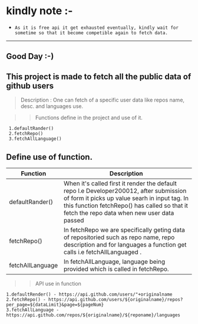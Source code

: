 # kindly note :-
* `As it is free api it get exhausted eventually, kindly wait for sometime so that it become competible again to fetch data.`
---
## Good Day :-)
## This project is made to fetch all the public data of github users

> Description : One can fetch of a specific user data like repos name, desc. and languages use.

>> Functions define in the project and use of it.

```
 1.defaultRander()
 2.fetchRepo()
 3.fetchAllLanguage()
```
## Define use of function.
| Function | Description |
| ------ | ----------- |
| defaultRander()   | When it's called first it render the default repo l.e Developer200012, after submission of form it picks up value searh in input tag. In this function fetchRepo() has called so that it fetch the repo data when new user data passed |
| fetchRepo() | In fetchRepo we are specifically geting data of repositoried such as repo name, repo description and for languages a function get calls i.e fetchAllLanguaged . |
| fetchAllLanguage |In fetchAllLanguage, language being provided which is called in fetchRepo. |

>> API use in function

```
1.defaultRender() - https://api.github.com/users/"+originalname
2.fetchRepo() - https://api.github.com/users/${originalname}/repos?per_page=${dataLimit}&page=${pageNum}
3.fetchAllLanguage - https://api.github.com/repos/${originalname}/${reponame}/languages
```

